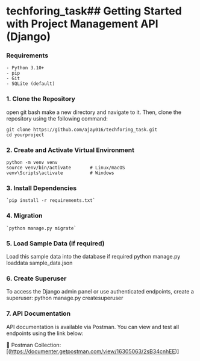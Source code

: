 # techforing_task## Getting Started with Project Management API (Django)

### Requirements

    - Python 3.10+
    - pip
    - Git
    - SQLite (default)


### 1. Clone the Repository
open git bash make a new directory and navigate to it. Then, clone the repository using the following command:

    git clone https://github.com/ajay016/techforing_task.git
    cd yourproject

### 2. Create and Activate Virtual Environment
    python -m venv venv
    source venv/bin/activate       # Linux/macOS
    venv\Scripts\activate          # Windows


### 3. Install Dependencies
    `pip install -r requirements.txt`

### 4. Migration
    `python manage.py migrate`

### 5. Load Sample Data (if required)
Load this sample data into the database if required
    python manage.py loaddata sample_data.json

### 6. Create Superuser

To access the Django admin panel or use authenticated endpoints, create a superuser:
    python manage.py createsuperuser

### 7. API Documentation
API documentation is available via Postman.
You can view and test all endpoints using the link below:

🔗 Postman Collection: [(https://documenter.getpostman.com/view/16305063/2sB34cnhEE)]
